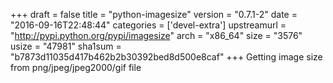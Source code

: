 +++
draft = false
title = "python-imagesize"
version = "0.7.1-2"
date = "2016-09-16T22:48:44"
categories = ['devel-extra']
upstreamurl = "http://pypi.python.org/pypi/imagesize"
arch = "x86_64"
size = "3576"
usize = "47981"
sha1sum = "b7873d11035d417b462b2b30392bed8d500e8caf"
+++
Getting image size from png/jpeg/jpeg2000/gif file